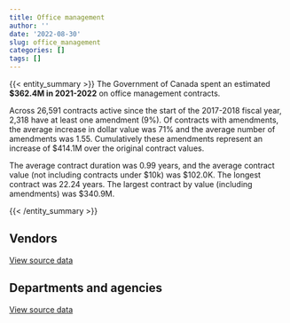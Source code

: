 ```yaml
---
title: Office management
author: ''
date: '2022-08-30'
slug: office_management
categories: []
tags: []
---
```


<script src="/rmarkdown-libs/htmlwidgets/htmlwidgets.js"></script>
<link href="/rmarkdown-libs/datatables-css/datatables-crosstalk.css" rel="stylesheet" />
<script src="/rmarkdown-libs/datatables-binding/datatables.js"></script>
<script src="/rmarkdown-libs/jquery/jquery-3.6.0.min.js"></script>
<link href="/rmarkdown-libs/dt-core-bootstrap/css/dataTables.bootstrap.min.css" rel="stylesheet" />
<link href="/rmarkdown-libs/dt-core-bootstrap/css/dataTables.bootstrap.extra.css" rel="stylesheet" />
<script src="/rmarkdown-libs/dt-core-bootstrap/js/jquery.dataTables.min.js"></script>
<script src="/rmarkdown-libs/dt-core-bootstrap/js/dataTables.bootstrap.min.js"></script>
<link href="/rmarkdown-libs/crosstalk/css/crosstalk.min.css" rel="stylesheet" />
<script src="/rmarkdown-libs/crosstalk/js/crosstalk.min.js"></script>
<script src="/rmarkdown-libs/htmlwidgets/htmlwidgets.js"></script>
<link href="/rmarkdown-libs/datatables-css/datatables-crosstalk.css" rel="stylesheet" />
<script src="/rmarkdown-libs/datatables-binding/datatables.js"></script>
<script src="/rmarkdown-libs/jquery/jquery-3.6.0.min.js"></script>
<link href="/rmarkdown-libs/dt-core-bootstrap/css/dataTables.bootstrap.min.css" rel="stylesheet" />
<link href="/rmarkdown-libs/dt-core-bootstrap/css/dataTables.bootstrap.extra.css" rel="stylesheet" />
<script src="/rmarkdown-libs/dt-core-bootstrap/js/jquery.dataTables.min.js"></script>
<script src="/rmarkdown-libs/dt-core-bootstrap/js/dataTables.bootstrap.min.js"></script>
<link href="/rmarkdown-libs/crosstalk/css/crosstalk.min.css" rel="stylesheet" />
<script src="/rmarkdown-libs/crosstalk/js/crosstalk.min.js"></script>

{{< entity_summary >}}
The Government of Canada spent an estimated **\$362.4M in 2021-2022** on office management contracts.

Across 26,591 contracts active since the start of the 2017-2018 fiscal year, 2,318 have at least one amendment (9%). Of contracts with amendments, the average increase in dollar value was 71% and the average number of amendments was 1.55. Cumulatively these amendments represent an increase of \$414.1M over the original contract values.

The average contract duration was 0.99 years, and the average contract value (not including contracts under \$10k) was \$102.0K. The longest contract was 22.24 years. The largest contract by value (including amendments) was \$340.9M.

{{< /entity_summary >}}

## Vendors

<div id="htmlwidget-1" style="width:100%;height:auto;" class="datatables html-widget"></div>
<script type="application/json" data-for="htmlwidget-1">{"x":{"style":"bootstrap","filter":"none","vertical":false,"data":[["<a href=\"/vendors/3d_datacomm/\">3D DATACOMM<\/a>","<a href=\"/vendors/4_office_automation/\">4 OFFICE AUTOMATION<\/a>","<a href=\"/vendors/73719_newfoundland_labrador/\">73719 NEWFOUNDLAND LABRADOR<\/a>","<a href=\"/vendors/acklands_grainger/\">ACKLANDS GRAINGER<\/a>","<a href=\"/vendors/acme_future_security_controls/\">ACME FUTURE SECURITY CONTROLS<\/a>","<a href=\"/vendors/adga_group/\">ADGA GROUP<\/a>","<a href=\"/vendors/adrm_technology_consulting/\">ADRM TECHNOLOGY CONSULTING<\/a>","<a href=\"/vendors/advanced_business_interiors/\">ADVANCED BUSINESS INTERIORS<\/a>","<a href=\"/vendors/advanced_chippewa_technologies/\">ADVANCED CHIPPEWA TECHNOLOGIES<\/a>","<a href=\"/vendors/aeg_fuels/\">AEG FUELS<\/a>","<a href=\"/vendors/aeropro/\">AEROPRO<\/a>","<a href=\"/vendors/air_liquide_canada/\">AIR LIQUIDE CANADA<\/a>","<a href=\"/vendors/altis_human_resources/\">ALTIS HUMAN RESOURCES<\/a>","<a href=\"/vendors/amazon/\">AMAZON<\/a>","<a href=\"/vendors/anixter/\">ANIXTER<\/a>","<a href=\"/vendors/aon_reed_stenhouse/\">AON REED STENHOUSE<\/a>","<a href=\"/vendors/apparel_trimmings/\">APPAREL TRIMMINGS<\/a>","<a href=\"/vendors/applied_electonics/\">APPLIED ELECTONICS<\/a>","<a href=\"/vendors/artemp_personnel_services/\">ARTEMP PERSONNEL SERVICES<\/a>","<a href=\"/vendors/asokan_business_interiors/\">ASOKAN BUSINESS INTERIORS<\/a>","<a href=\"/vendors/atco/\">ATCO<\/a>","<a href=\"/vendors/atlantic_business_interiors/\">ATLANTIC BUSINESS INTERIORS<\/a>","<a href=\"/vendors/avi_spl_canada/\">AVI SPL CANADA<\/a>","<a href=\"/vendors/bae_systems/\">BAE SYSTEMS<\/a>","<a href=\"/vendors/banctec_canada/\">BANCTEC CANADA<\/a>","<a href=\"/vendors/banfield_seguin/\">BANFIELD SEGUIN<\/a>","<a href=\"/vendors/bargreen_ellingson/\">BARGREEN ELLINGSON<\/a>","<a href=\"/vendors/barron_s_refrigeration_heating/\">BARRON S REFRIGERATION HEATING<\/a>","<a href=\"/vendors/bayshore_healthcare/\">BAYSHORE HEALTHCARE<\/a>","<a href=\"/vendors/bell_and_howell_canada/\">BELL AND HOWELL CANADA<\/a>","<a href=\"/vendors/bell_canada/\">BELL CANADA<\/a>","<a href=\"/vendors/bighorn_helicopters/\">BIGHORN HELICOPTERS<\/a>","<a href=\"/vendors/boless/\">BOLESS<\/a>","<a href=\"/vendors/bollore_logistics/\">BOLLORE LOGISTICS<\/a>","<a href=\"/vendors/bombardier/\">BOMBARDIER<\/a>","<a href=\"/vendors/brookfield_asset_management/\">BROOKFIELD ASSET MANAGEMENT<\/a>","<a href=\"/vendors/brookfield_global_integrated_solutions/\">BROOKFIELD GLOBAL INTEGRATED SOLUTIONS<\/a>","<a href=\"/vendors/bruker/\">BRUKER<\/a>","<a href=\"/vendors/calian/\">CALIAN<\/a>","<a href=\"/vendors/canada_post/\">CANADA POST<\/a>","<a href=\"/vendors/canadian_bank_note_company/\">CANADIAN BANK NOTE COMPANY<\/a>","<a href=\"/vendors/canadian_corps_of_commissionaires/\">CANADIAN CORPS OF COMMISSIONAIRES<\/a>","<a href=\"/vendors/canadian_standards_association/\">CANADIAN STANDARDS ASSOCIATION<\/a>","<a href=\"/vendors/canon/\">CANON<\/a>","<a href=\"/vendors/cansel_survey_equipment/\">CANSEL SURVEY EQUIPMENT<\/a>","<a href=\"/vendors/carahsoft_technology/\">CARAHSOFT TECHNOLOGY<\/a>","<a href=\"/vendors/carleton_university/\">CARLETON UNIVERSITY<\/a>","<a href=\"/vendors/carswell/\">CARSWELL<\/a>","<a href=\"/vendors/cbci_telecom/\">CBCI TELECOM<\/a>","<a href=\"/vendors/cdw_canada/\">CDW CANADA<\/a>","<a href=\"/vendors/charron_human_resources/\">CHARRON HUMAN RESOURCES<\/a>","<a href=\"/vendors/chef_brandz/\">CHEF BRANDZ<\/a>","<a href=\"/vendors/cision_canada/\">CISION CANADA<\/a>","<a href=\"/vendors/closereach/\">CLOSEREACH<\/a>","<a href=\"/vendors/colt_canada/\">COLT CANADA<\/a>","<a href=\"/vendors/compucom_canada/\">COMPUCOM CANADA<\/a>","<a href=\"/vendors/compugen/\">COMPUGEN<\/a>","<a href=\"/vendors/convergint_technologies/\">CONVERGINT TECHNOLOGIES<\/a>","<a href=\"/vendors/cpcs_transcom/\">CPCS TRANSCOM<\/a>","<a href=\"/vendors/ctoms/\">CTOMS<\/a>","<a href=\"/vendors/cummins_canada/\">CUMMINS CANADA<\/a>","<a href=\"/vendors/d_doyle_installations/\">D DOYLE INSTALLATIONS<\/a>","<a href=\"/vendors/dalhousie_university/\">DALHOUSIE UNIVERSITY<\/a>","<a href=\"/vendors/dasco_equipment/\">DASCO EQUIPMENT<\/a>","<a href=\"/vendors/data_communications_management/\">DATA COMMUNICATIONS MANAGEMENT<\/a>","<a href=\"/vendors/decisive_group/\">DECISIVE GROUP<\/a>","<a href=\"/vendors/delco_automation/\">DELCO AUTOMATION<\/a>","<a href=\"/vendors/dell_computer/\">DELL COMPUTER<\/a>","<a href=\"/vendors/deloitte_and_touche/\">DELOITTE AND TOUCHE<\/a>","<a href=\"/vendors/dew_engineering/\">DEW ENGINEERING<\/a>","<a href=\"/vendors/dexter_construction/\">DEXTER CONSTRUCTION<\/a>","<a href=\"/vendors/diamond_and_schmitt_architects/\">DIAMOND AND SCHMITT ARCHITECTS<\/a>","<a href=\"/vendors/dls_technology/\">DLS TECHNOLOGY<\/a>","<a href=\"/vendors/donna_cona/\">DONNA CONA<\/a>","<a href=\"/vendors/dynacare/\">DYNACARE<\/a>","<a href=\"/vendors/dynamic_personnel_consultants/\">DYNAMIC PERSONNEL CONSULTANTS<\/a>","<a href=\"/vendors/eberhard_von_huene_associates/\">EBERHARD VON HUENE ASSOCIATES<\/a>","<a href=\"/vendors/ebsco_canada/\">EBSCO CANADA<\/a>","<a href=\"/vendors/eclipsys_solutions/\">ECLIPSYS SOLUTIONS<\/a>","<a href=\"/vendors/elsevier/\">ELSEVIER<\/a>","<a href=\"/vendors/emcon_services/\">EMCON SERVICES<\/a>","<a href=\"/vendors/entrust/\">ENTRUST<\/a>","<a href=\"/vendors/ernst_young/\">ERNST YOUNG<\/a>","<a href=\"/vendors/esri/\">ESRI<\/a>","<a href=\"/vendors/excel_human_resources/\">EXCEL HUMAN RESOURCES<\/a>","<a href=\"/vendors/exp_services/\">EXP SERVICES<\/a>","<a href=\"/vendors/fast_forward_french/\">FAST FORWARD FRENCH<\/a>","<a href=\"/vendors/fast_track_staffing/\">FAST TRACK STAFFING<\/a>","<a href=\"/vendors/felix_technology/\">FELIX TECHNOLOGY<\/a>","<a href=\"/vendors/floyd_s_construction/\">FLOYD S CONSTRUCTION<\/a>","<a href=\"/vendors/g4s_security_services/\">G4S SECURITY SERVICES<\/a>","<a href=\"/vendors/gab_induspac/\">GAB INDUSPAC<\/a>","<a href=\"/vendors/gamble_technologies/\">GAMBLE TECHNOLOGIES<\/a>","<a href=\"/vendors/garda_security_group/\">GARDA SECURITY GROUP<\/a>","<a href=\"/vendors/gartner/\">GARTNER<\/a>","<a href=\"/vendors/general_dynamics/\">GENERAL DYNAMICS<\/a>","<a href=\"/vendors/genesis_integration/\">GENESIS INTEGRATION<\/a>","<a href=\"/vendors/george_courey/\">GEORGE COUREY<\/a>","<a href=\"/vendors/gfl_environmental/\">GFL ENVIRONMENTAL<\/a>","<a href=\"/vendors/gilmore_reproductions/\">GILMORE REPRODUCTIONS<\/a>","<a href=\"/vendors/global_total_office/\">GLOBAL TOTAL OFFICE<\/a>","<a href=\"/vendors/global_upholstery/\">GLOBAL UPHOLSTERY<\/a>","<a href=\"/vendors/grand_toy/\">GRAND TOY<\/a>","<a href=\"/vendors/harnois_energies/\">HARNOIS ENERGIES<\/a>","<a href=\"/vendors/haworth/\">HAWORTH<\/a>","<a href=\"/vendors/hewlett_packard/\">HEWLETT PACKARD<\/a>","<a href=\"/vendors/honeywell/\">HONEYWELL<\/a>","<a href=\"/vendors/horizant/\">HORIZANT<\/a>","<a href=\"/vendors/hoskin_scientific/\">HOSKIN SCIENTIFIC<\/a>","<a href=\"/vendors/hypertec/\">HYPERTEC<\/a>","<a href=\"/vendors/ihs_global/\">IHS GLOBAL<\/a>","<a href=\"/vendors/info_tech_research_group/\">INFO TECH RESEARCH GROUP<\/a>","<a href=\"/vendors/innovasea_marine_systems_canada/\">INNOVASEA MARINE SYSTEMS CANADA<\/a>","<a href=\"/vendors/integra_networks/\">INTEGRA NETWORKS<\/a>","<a href=\"/vendors/integrated_distribution_systems/\">INTEGRATED DISTRIBUTION SYSTEMS<\/a>","<a href=\"/vendors/interactive_audio_visual/\">INTERACTIVE AUDIO VISUAL<\/a>","<a href=\"/vendors/ipss/\">IPSS<\/a>","<a href=\"/vendors/iron_mountain/\">IRON MOUNTAIN<\/a>","<a href=\"/vendors/island_catering/\">ISLAND CATERING<\/a>","<a href=\"/vendors/itex/\">ITEX<\/a>","<a href=\"/vendors/j_o_thomas_associates/\">J O THOMAS ASSOCIATES<\/a>","<a href=\"/vendors/jemtec/\">JEMTEC<\/a>","<a href=\"/vendors/jht_defense/\">JHT DEFENSE<\/a>","<a href=\"/vendors/jim_pattison_industries/\">JIM PATTISON INDUSTRIES<\/a>","<a href=\"/vendors/john_howard_society/\">JOHN HOWARD SOCIETY<\/a>","<a href=\"/vendors/john_wiley_sons/\">JOHN WILEY SONS<\/a>","<a href=\"/vendors/joneljim_concrete_construction/\">JONELJIM CONCRETE CONSTRUCTION<\/a>","<a href=\"/vendors/kone/\">KONE<\/a>","<a href=\"/vendors/konica_minolta_business_solutions/\">KONICA MINOLTA BUSINESS SOLUTIONS<\/a>","<a href=\"/vendors/l3harris/\">L3HARRIS<\/a>","<a href=\"/vendors/lansdowne_technologies/\">LANSDOWNE TECHNOLOGIES<\/a>","<a href=\"/vendors/les_traiteurs_bytown_catering/\">LES TRAITEURS BYTOWN CATERING<\/a>","<a href=\"/vendors/lexisnexis_canada/\">LEXISNEXIS CANADA<\/a>","<a href=\"/vendors/lloyd_libke_law_enforcement_sales/\">LLOYD LIBKE LAW ENFORCEMENT SALES<\/a>","<a href=\"/vendors/lowe_martin_company/\">LOWE MARTIN COMPANY<\/a>","<a href=\"/vendors/lumina_it/\">LUMINA IT<\/a>","<a href=\"/vendors/lynley_contracting_services/\">LYNLEY CONTRACTING SERVICES<\/a>","<a href=\"/vendors/m_d_charlton/\">M D CHARLTON<\/a>","<a href=\"/vendors/macdonald_dettwiler_and_associates/\">MACDONALD DETTWILER AND ASSOCIATES<\/a>","<a href=\"/vendors/maison_cross_roads_de_la_societe/\">MAISON CROSS ROADS DE LA SOCIETE<\/a>","<a href=\"/vendors/makwa_resourcing/\">MAKWA RESOURCING<\/a>","<a href=\"/vendors/maritime_fence/\">MARITIME FENCE<\/a>","<a href=\"/vendors/maxsys_staffing_and_consulting/\">MAXSYS STAFFING AND CONSULTING<\/a>","<a href=\"/vendors/mcelhanney_associates/\">MCELHANNEY ASSOCIATES<\/a>","<a href=\"/vendors/meal_kit_supply_canada/\">MEAL KIT SUPPLY CANADA<\/a>","<a href=\"/vendors/media_q/\">MEDIA Q<\/a>","<a href=\"/vendors/mega_tech/\">MEGA TECH<\/a>","<a href=\"/vendors/millbrook_tactical/\">MILLBROOK TACTICAL<\/a>","<a href=\"/vendors/mishkumi_technologies/\">MISHKUMI TECHNOLOGIES<\/a>","<a href=\"/vendors/mls_overseas/\">MLS OVERSEAS<\/a>","<a href=\"/vendors/moore_canada/\">MOORE CANADA<\/a>","<a href=\"/vendors/motorola_solutions_canada/\">MOTOROLA SOLUTIONS CANADA<\/a>","<a href=\"/vendors/multinational_logistic_services/\">MULTINATIONAL LOGISTIC SERVICES<\/a>","<a href=\"/vendors/municipal_ready_mix/\">MUNICIPAL READY MIX<\/a>","<a href=\"/vendors/national_arts_centre/\">NATIONAL ARTS CENTRE<\/a>","<a href=\"/vendors/nattiq/\">NATTIQ<\/a>","<a href=\"/vendors/naut_mawt_tribal_council/\">NAUT MAWT TRIBAL COUNCIL<\/a>","<a href=\"/vendors/nav_canada/\">NAV CANADA<\/a>","<a href=\"/vendors/navpoint_consulting_group/\">NAVPOINT CONSULTING GROUP<\/a>","<a href=\"/vendors/nimble_information_strategies/\">NIMBLE INFORMATION STRATEGIES<\/a>","<a href=\"/vendors/nisha_techonologies/\">NISHA TECHONOLOGIES<\/a>","<a href=\"/vendors/nitam_solutions/\">NITAM SOLUTIONS<\/a>","<a href=\"/vendors/northern_construction/\">NORTHERN CONSTRUCTION<\/a>","<a href=\"/vendors/northern_micro/\">NORTHERN MICRO<\/a>","<a href=\"/vendors/nova_networks/\">NOVA NETWORKS<\/a>","<a href=\"/vendors/nua_office/\">NUA OFFICE<\/a>","<a href=\"/vendors/nuix_north_america/\">NUIX NORTH AMERICA<\/a>","<a href=\"/vendors/okanagan_aggregates/\">OKANAGAN AGGREGATES<\/a>","<a href=\"/vendors/onx_enterprise_solutions/\">ONX ENTERPRISE SOLUTIONS<\/a>","<a href=\"/vendors/opentext/\">OPENTEXT<\/a>","<a href=\"/vendors/optimum_solutions/\">OPTIMUM SOLUTIONS<\/a>","<a href=\"/vendors/oskar_construction/\">OSKAR CONSTRUCTION<\/a>","<a href=\"/vendors/paladin_group/\">PALADIN GROUP<\/a>","<a href=\"/vendors/panasonic/\">PANASONIC<\/a>","<a href=\"/vendors/pattison_sign_group/\">PATTISON SIGN GROUP<\/a>","<a href=\"/vendors/peters_construction/\">PETERS CONSTRUCTION<\/a>","<a href=\"/vendors/petro_air_services/\">PETRO AIR SERVICES<\/a>","<a href=\"/vendors/petrovalue_products/\">PETROVALUE PRODUCTS<\/a>","<a href=\"/vendors/pitney_bowes/\">PITNEY BOWES<\/a>","<a href=\"/vendors/pmb_electrical_services/\">PMB ELECTRICAL SERVICES<\/a>","<a href=\"/vendors/pmg_technologies/\">PMG TECHNOLOGIES<\/a>","<a href=\"/vendors/pra/\">PRA<\/a>","<a href=\"/vendors/printers_plus/\">PRINTERS PLUS<\/a>","<a href=\"/vendors/promaxis/\">PROMAXIS<\/a>","<a href=\"/vendors/proquest/\">PROQUEST<\/a>","<a href=\"/vendors/purelogic/\">PURELOGIC<\/a>","<a href=\"/vendors/purespirit_solutions/\">PURESPIRIT SOLUTIONS<\/a>","<a href=\"/vendors/queen_s_university/\">QUEEN S UNIVERSITY<\/a>","<a href=\"/vendors/r_e_gilmore_investments/\">R E GILMORE INVESTMENTS<\/a>","<a href=\"/vendors/randstad/\">RANDSTAD<\/a>","<a href=\"/vendors/rapiscan_systems/\">RAPISCAN SYSTEMS<\/a>","<a href=\"/vendors/ricoh/\">RICOH<\/a>","<a href=\"/vendors/rightway_sanitation_services/\">RIGHTWAY SANITATION SERVICES<\/a>","<a href=\"/vendors/roche_diagnostics/\">ROCHE DIAGNOSTICS<\/a>","<a href=\"/vendors/rogers/\">ROGERS<\/a>","<a href=\"/vendors/rolling_tides_construction/\">ROLLING TIDES CONSTRUCTION<\/a>","<a href=\"/vendors/rondar/\">RONDAR<\/a>","<a href=\"/vendors/s_p_global_market_intelligence/\">S P GLOBAL MARKET INTELLIGENCE<\/a>","<a href=\"/vendors/salvation_army/\">SALVATION ARMY<\/a>","<a href=\"/vendors/sca_shipping_consultants_associated/\">SCA SHIPPING CONSULTANTS ASSOCIATED<\/a>","<a href=\"/vendors/serco/\">SERCO<\/a>","<a href=\"/vendors/sharp_electronics/\">SHARP ELECTRONICS<\/a>","<a href=\"/vendors/si_systems/\">SI SYSTEMS<\/a>","<a href=\"/vendors/simex_defence/\">SIMEX DEFENCE<\/a>","<a href=\"/vendors/simplex_grinnell/\">SIMPLEX GRINNELL<\/a>","<a href=\"/vendors/skillsoft_canada/\">SKILLSOFT CANADA<\/a>","<a href=\"/vendors/slr_consulting_canada/\">SLR CONSULTING CANADA<\/a>","<a href=\"/vendors/softchoice/\">SOFTCHOICE<\/a>","<a href=\"/vendors/solotech/\">SOLOTECH<\/a>","<a href=\"/vendors/sperra_construction/\">SPERRA CONSTRUCTION<\/a>","<a href=\"/vendors/springer_verlag/\">SPRINGER VERLAG<\/a>","<a href=\"/vendors/st_joseph_print_group/\">ST JOSEPH PRINT GROUP<\/a>","<a href=\"/vendors/st_leonard_s_society_hamilton/\">ST LEONARD S SOCIETY HAMILTON<\/a>","<a href=\"/vendors/stantec/\">STANTEC<\/a>","<a href=\"/vendors/stoneworks_technologies/\">STONEWORKS TECHNOLOGIES<\/a>","<a href=\"/vendors/stratos/\">STRATOS<\/a>","<a href=\"/vendors/stryker_canada/\">STRYKER CANADA<\/a>","<a href=\"/vendors/subaru_canada/\">SUBARU CANADA<\/a>","<a href=\"/vendors/super_channel_international/\">SUPER CHANNEL INTERNATIONAL<\/a>","<a href=\"/vendors/supremex/\">SUPREMEX<\/a>","<a href=\"/vendors/systems_for_research/\">SYSTEMS FOR RESEARCH<\/a>","<a href=\"/vendors/tankatek/\">TANKATEK<\/a>","<a href=\"/vendors/teknion/\">TEKNION<\/a>","<a href=\"/vendors/telecom_computer_services/\">TELECOM COMPUTER SERVICES<\/a>","<a href=\"/vendors/telus_canada/\">TELUS CANADA<\/a>","<a href=\"/vendors/tenaquip/\">TENAQUIP<\/a>","<a href=\"/vendors/teramach_technologies/\">TERAMACH TECHNOLOGIES<\/a>","<a href=\"/vendors/tervita/\">TERVITA<\/a>","<a href=\"/vendors/tes_contract_services/\">TES CONTRACT SERVICES<\/a>","<a href=\"/vendors/thales/\">THALES<\/a>","<a href=\"/vendors/the_aim_group/\">THE AIM GROUP<\/a>","<a href=\"/vendors/the_right_door_consulting/\">THE RIGHT DOOR CONSULTING<\/a>","<a href=\"/vendors/thermo_fisher_scientific/\">THERMO FISHER SCIENTIFIC<\/a>","<a href=\"/vendors/thomson_reuters/\">THOMSON REUTERS<\/a>","<a href=\"/vendors/thyssenkrupp_elevator/\">THYSSENKRUPP ELEVATOR<\/a>","<a href=\"/vendors/tofcon_construction/\">TOFCON CONSTRUCTION<\/a>","<a href=\"/vendors/toromont/\">TOROMONT<\/a>","<a href=\"/vendors/toshiba_canada/\">TOSHIBA CANADA<\/a>","<a href=\"/vendors/totem_offisource/\">TOTEM OFFISOURCE<\/a>","<a href=\"/vendors/toyota/\">TOYOTA<\/a>","<a href=\"/vendors/transcontinental_printing/\">TRANSCONTINENTAL PRINTING<\/a>","<a href=\"/vendors/troy_life_fire_safety/\">TROY LIFE FIRE SAFETY<\/a>","<a href=\"/vendors/tyco_integrated_fire_security/\">TYCO INTEGRATED FIRE SECURITY<\/a>","<a href=\"/vendors/unisource/\">UNISOURCE<\/a>","<a href=\"/vendors/united_rentals_of_canada/\">UNITED RENTALS OF CANADA<\/a>","<a href=\"/vendors/united_states_department_of_the_air_force/\">UNITED STATES DEPARTMENT OF THE AIR FORCE<\/a>","<a href=\"/vendors/united_states_department_of_the_navy/\">UNITED STATES DEPARTMENT OF THE NAVY<\/a>","<a href=\"/vendors/universite_laval/\">UNIVERSITE LAVAL<\/a>","<a href=\"/vendors/university_of_guelph/\">UNIVERSITY OF GUELPH<\/a>","<a href=\"/vendors/university_of_toronto/\">UNIVERSITY OF TORONTO<\/a>","<a href=\"/vendors/value_master_builders/\">VALUE MASTER BUILDERS<\/a>","<a href=\"/vendors/visiontec/\">VISIONTEC<\/a>","<a href=\"/vendors/vwr_international/\">VWR INTERNATIONAL<\/a>","<a href=\"/vendors/wartsila/\">WARTSILA<\/a>","<a href=\"/vendors/waste_connections_of_canada/\">WASTE CONNECTIONS OF CANADA<\/a>","<a href=\"/vendors/waste_management_of_canada/\">WASTE MANAGEMENT OF CANADA<\/a>","<a href=\"/vendors/wesco_distribution_canada/\">WESCO DISTRIBUTION CANADA<\/a>","<a href=\"/vendors/west_coast_tug_barge/\">WEST COAST TUG BARGE<\/a>","<a href=\"/vendors/westbury_national_show_systems/\">WESTBURY NATIONAL SHOW SYSTEMS<\/a>","<a href=\"/vendors/whooshh_innovations/\">WHOOSHH INNOVATIONS<\/a>","<a href=\"/vendors/wolters_kluwer/\">WOLTERS KLUWER<\/a>","<a href=\"/vendors/workdynamics_technologies/\">WORKDYNAMICS TECHNOLOGIES<\/a>","<a href=\"/vendors/wpp_group_canada_communications/\">WPP GROUP CANADA COMMUNICATIONS<\/a>","<a href=\"/vendors/xerox/\">XEROX<\/a>","<a href=\"/vendors/zycom/\">ZYCOM<\/a>"],[null,653883.16,46660.23,125378.33,null,null,14662.54,8021972.92,14888,null,429884.43,38238.25,99856.8,null,384043.58,10834.82,null,324766.63,null,2823471.95,25524.86,614000.35,387824.66,null,24993.34,5440.37,85575.25,758266.77,179824.21,576052.02,10832.79,null,3145649.86,10005.87,221447.56,null,null,null,null,544184.16,39020056.59,46129.68,null,2422506.54,48873.4,null,2986995.39,2769110.61,78466.72,145479.31,55432.15,null,null,null,11293.03,115594.75,51508,null,null,41491.8,null,null,null,61750.17,6908078.4,null,null,45697.2,50154.5,null,128802.3,null,null,null,null,4407.29,2138000.97,2327456.67,null,1828363.15,829711.06,230101.92,0,160613.68,null,null,null,null,573973.67,11246.85,15107.95,19527.58,97205.61,59229.45,156502.18,null,141551.91,null,48587.54,479097.36,453918.2,3515252.86,1780132.16,null,3161943.88,5751.85,43369.02,null,null,217300.52,120078.86,null,null,null,19997.3,384633.41,null,692802.92,13535.5,107086.33,null,1268575.29,null,null,45656.48,432451.82,688242.8,12430,1878247.67,null,null,23156.47,517580.46,null,1453331.68,55298.1,122323.28,10823.4,384251.45,187006.35,null,null,174886.03,null,7594374.5,null,10694.25,null,140849.73,1285736.23,4478054.2,null,256410.58,607572.65,1172640.37,null,null,16718.56,216501.8,97905.08,3191281.58,1657696.98,null,192027.63,290138.2,517151.79,null,null,null,133611.58,null,null,30124.7,null,null,48299.3,null,null,1059563.89,null,0,42933.05,863949.66,22126.04,1392947.16,null,null,13085.4,4807259.75,167603.51,22616.43,7378118.78,1574274.04,10184.05,null,45765,509435.97,null,15457.52,35908.85,null,1436744.83,null,null,197504.23,252.42,null,12083.86,152401.87,454782.2,4240478.84,1542045.57,24368.24,17640,1012.57,24860,11558.4,18213.4,217892.61,2961094.15,null,21941.78,26045784.94,null,1017669.43,101107.66,239695.48,64289.07,null,null,25428.5,85164.43,17731.35,634171.45,760967,null,181639.3,4044.14,7023849.25,null,93146.45,null,36201.91,null,58313.09,155711.07,2900413.47,null,null,null,null,180691.63,39307.22,null,310578.02,85395.49,13682.76,701275.55,null,null,33594.49,null,null,8818048.71,4376.23],[null,1039124.6,207447.95,193424.77,113390.53,null,null,11981253.29,null,null,143687.4,28809.64,249087.26,null,null,72100.83,null,271313.63,35105.06,2713121.43,62163.33,1187261.63,34057.18,null,null,19521.33,541378.02,null,188143.57,null,684673.47,22627.54,null,null,89429.97,null,null,null,null,538406.22,107625969.47,181270.91,null,2534616.57,15369.96,null,null,1679272.8,24662.54,69703.27,31852.85,null,null,null,null,72800.15,null,null,null,27661.2,null,81454.67,73832.59,null,5955412.1,400776.16,null,null,null,null,null,null,null,null,null,39343.16,1466697.76,2867537.69,309736.68,3257732.98,34384.55,87336.52,0,187489.6,null,null,null,25294.5,541794.71,23793.92,null,11351.94,null,null,287.19,13021,121347.13,40008.57,36385.51,1172682.57,1462316.95,4028192.04,1496172.22,null,2552708.52,null,17300.25,10781.86,11275.14,233077.41,39472.25,null,null,null,88284.64,48990.85,4012.06,828261.72,null,22870.3,10261.44,104266.46,null,null,53012.63,2775497.38,null,22800,1997915.85,9880.68,28377.15,23945.77,376847.67,19933.2,1340618.23,null,null,null,117164.89,187518.7,33369.13,null,114993.55,24998.99,null,11300,null,null,null,1686796.17,5148470.77,null,16937.06,null,1095252.87,24997.58,null,17498.22,366850.26,169500,63207.36,4908146.7,null,240173.47,140267.81,1231574.36,null,null,null,44659.21,551756.9,51080.4,null,null,43402.39,14260,null,null,1261024.41,145052.17,10667.2,46969.06,829027.38,22186.66,1797192.06,20484.64,null,null,5651669.12,168062.7,7559.47,8432473,null,null,null,null,1276446.22,null,26686.1,257871.39,null,1520485.12,238703.06,5435.35,124719.09,30711.43,24860,null,333690.42,840306.89,5285821.54,1405132.31,25746.32,null,7126.93,null,28639.8,null,232275.86,3323079.81,13277.5,21967.2,20734569.31,2178836.37,142537.07,65157.45,228091.47,29519.93,null,null,null,24981.34,109118.65,2077516.69,5069.64,1025575.02,null,4055.22,6395436.69,20610.67,93401.64,null,67203.59,null,123285.21,121710.65,4280448.91,null,15750,10651.15,null,170416.6,null,null,361546.91,75058.51,null,null,null,null,33686.53,1338.69,null,9398180.01,null],[51847.7,1030731.11,null,26840.64,163967.22,null,null,8474491.46,12184.6,53133.02,null,62093.96,193179.15,22600,53581.27,null,283380.27,79296.92,52513.72,1113359.38,485390.92,1116725.54,82860.14,109056.89,71300.45,null,10724765.73,null,147765.15,null,28849.26,null,null,null,206446.5,null,11407.67,17936.1,null,484994.27,116393346.18,389575.79,17628,3340094.17,40295.65,37220.38,null,20785.81,187808.25,140741.99,null,4382500.5,4626.68,60828.58,null,72601.24,null,null,366628.5,90235.31,null,193738.5,null,null,5530316.64,2019057.35,3015.68,19719.57,null,78346.79,null,13560,13720.96,null,24408.73,1827.41,null,2912819.73,350012.04,825842.21,null,65096.91,0,251.34,79015.52,108238,17200,null,176555.12,23728.91,null,39452.52,null,null,450142.28,null,25076.21,28574.04,16067.71,2348372.05,1081505.45,2609571.26,1797944.37,null,977767.6,null,null,44175.69,null,22715.09,87710.32,90739,null,21813.1,94918.31,149990.75,12124.34,1910661.73,31456.73,12436.69,13990.2,null,23914.52,null,53217.29,1502402.68,788701.91,21850,2082628.45,36901.32,38079.63,null,519308.3,null,4909294.83,null,null,20769,583858.87,93759.35,null,null,null,null,null,10441.77,null,null,20631.28,1624523.06,4890065.53,null,197128.4,null,1092260.38,22724.59,404514.34,6979.1,365847.94,53704.82,422694.04,2294110.54,null,133018.36,133485.2,965290.52,null,null,null,null,5849556.68,null,18671.94,null,282407.98,null,24719.62,null,743160.58,31627.92,0,36395.59,552463.36,null,2153129.01,null,28116.23,null,4542855.07,167603.51,null,7974233.08,null,null,189.55,null,1272958.67,54681.8,22396.32,114403.77,13498.66,1443513.29,720054.67,14131.9,29547.95,null,null,30736,147768.73,140051.15,4899109.67,1376092.83,29425.81,null,7107.46,null,41029,null,629297.96,5042927.37,null,null,16568311.19,61481.4,630500.84,84940.38,58313.31,null,null,null,40923.39,null,12635.75,1821720.93,6904.55,1376231.18,15904,675.87,4973150.37,null,16418388.8,null,65449.8,29864.54,133459.9,104211.62,4268753.69,11497.5,null,50711.5,28323.76,169950.98,15595.56,null,373198.24,80721.99,null,null,12880.75,6754947.07,33594.49,25716.87,null,7963058.4,null],[589663.37,965800.06,null,437949.69,162764.28,39550,null,8462859.27,123752.82,null,null,64068.4,null,33900,null,null,null,373404.86,13092.46,2747011.7,19247.17,1567466.66,401317.79,null,null,null,3138135.04,null,200975.8,null,1846633.75,null,null,27005,255239.92,40000,null,null,89905.33,539671.18,119489502.1,253543.29,null,1917914.08,21202.9,48175.32,null,null,231169.43,11560.5,null,1758484.48,20594.39,85066.78,null,12133.36,null,2824.72,null,64993.3,20543.25,211434.36,null,43772.45,5485398.55,null,16774.69,null,235244.21,78346.79,null,null,190.57,24069,null,null,null,2491817.52,350012.04,2397327.41,null,55560.99,93455,11215.9,211439.68,null,null,null,96694.37,10268.37,null,null,null,null,944538.68,77791.61,144371.64,15724.77,16067.71,2229841.33,1239051.76,1777104.69,790033.08,86016.54,491709.85,null,null,null,null,86533.06,260072.3,null,116910.07,null,76541.91,312056.9,null,5368468.62,30421.37,null,null,null,null,90951.46,28207.44,null,null,null,2131538.55,null,38079.63,null,198124.21,null,1701091.5,null,null,null,42869.87,null,null,16974,null,null,null,8516.23,null,42831.52,null,1705586.93,4390404.33,103886.22,null,38258.2,1092260.38,null,null,6520.2,null,740058.24,null,3428183.39,3074.67,159232.84,11266.1,1525700.57,22867.77,25998,12906.52,null,2512917.1,43365,39138.95,10042.88,35575.07,null,null,39900,868766.75,null,null,null,248075.25,null,3293357.81,null,509434.68,null,3643292.68,101480.48,null,7067203.01,10535.07,null,11562.45,null,1272958.67,53117.16,35517.52,37027.45,null,1148790.11,307749.39,null,37712.82,null,null,22486.28,19818.53,null,1595352.03,1181461.96,29425.81,null,22304.15,null,null,null,9511.59,3556451.92,null,null,18364464.59,null,431774.42,155501.92,11254.67,null,2784754.5,859.43,52227.4,null,28331.21,2074428.31,1721.41,null,null,null,2086683.9,null,null,20695.93,93222.24,null,15820,52248.57,4268753.69,null,15000,null,null,169950.98,27880.09,38854.93,325539.99,132755.44,null,1265647.95,null,null,32928.81,25716.87,44763.15,6686961.33,null]],"container":"<table class=\"table table-striped table-hover row-border order-column display\">\n  <thead>\n    <tr>\n      <th>Vendor<\/th>\n      <th>2018-2019<\/th>\n      <th>2019-2020<\/th>\n      <th>2020-2021<\/th>\n      <th>2021-2022<\/th>\n    <\/tr>\n  <\/thead>\n<\/table>","options":{"order":[[4,"desc"]],"pageLength":10,"autoWidth":true,"columnDefs":[{"targets":1,"render":"function(data, type, row, meta) {\n    return type !== 'display' ? data : DTWidget.formatCurrency(data, \"$\", 2, 3, \",\", \".\", true, null);\n  }"},{"targets":2,"render":"function(data, type, row, meta) {\n    return type !== 'display' ? data : DTWidget.formatCurrency(data, \"$\", 2, 3, \",\", \".\", true, null);\n  }"},{"targets":3,"render":"function(data, type, row, meta) {\n    return type !== 'display' ? data : DTWidget.formatCurrency(data, \"$\", 2, 3, \",\", \".\", true, null);\n  }"},{"targets":4,"render":"function(data, type, row, meta) {\n    return type !== 'display' ? data : DTWidget.formatCurrency(data, \"$\", 2, 3, \",\", \".\", true, null);\n  }"},{"width":"16%","targets":[1,2,3,4]},{"className":"dt-right","targets":[1,2,3,4]}],"orderClasses":false}},"evals":["options.columnDefs.0.render","options.columnDefs.1.render","options.columnDefs.2.render","options.columnDefs.3.render"],"jsHooks":[]}</script>
<p class="text-right">
<a href="https://github.com/GoC-Spending/contracts-data/tree/main/data/out/categories/10_office_management/summary_by_fiscal_year_by_vendor.csv" class="source-data-link btn btn-link">View source data</a>
</p>

## Departments and agencies

<div id="htmlwidget-2" style="width:100%;height:auto;" class="datatables html-widget"></div>
<script type="application/json" data-for="htmlwidget-2">{"x":{"style":"bootstrap","filter":"none","vertical":false,"data":[["<a href=\"/departments/aafc-aac/\">Agriculture and Agri-Food Canada<\/a>","<a href=\"/departments/aandc-aadnc/\">Crown-Indigenous Relations and Northern Affairs Canada<\/a>","<a href=\"/departments/acoa-apeca/\">Atlantic Canada Opportunities Agency<\/a>","<a href=\"/departments/atssc-scdata/\">Administrative Tribunals Support Service of Canada<\/a>","<a href=\"/departments/cannor/\">Canadian Northern Economic Development Agency<\/a>","<a href=\"/departments/cas-satj/\">Courts Administration Service<\/a>","<a href=\"/departments/casdo-ocena/\">Accessibility Standards Canada<\/a>","<a href=\"/departments/cbsa-asfc/\">Canada Border Services Agency<\/a>","<a href=\"/departments/ccohs-cchst/\">Canadian Centre for Occupational Health and Safety<\/a>","<a href=\"/departments/ced-dec/\">Canada Economic Development for Quebec Regions<\/a>","<a href=\"/departments/cer-rec/\">Canada Energy Regulator<\/a>","<a href=\"/departments/cfia-acia/\">Canadian Food Inspection Agency<\/a>","<a href=\"/departments/cgc-ccg/\">Canadian Grain Commission<\/a>","<a href=\"/departments/chrc-ccdp/\">Canadian Human Rights Commission<\/a>","<a href=\"/departments/cic/\">Immigration, Refugees and Citizenship Canada<\/a>","<a href=\"/departments/cics-scic/\">Canadian Intergovernmental Conference Secretariat<\/a>","<a href=\"/departments/cihr-irsc/\">Canadian Institutes of Health Research<\/a>","<a href=\"/departments/cnsc-ccsn/\">Canadian Nuclear Safety Commission<\/a>","<a href=\"/departments/cpc-cpp/\">Civilian Review and Complaints Commission for the RCMP<\/a>","<a href=\"/departments/cra-arc/\">Canada Revenue Agency<\/a>","<a href=\"/departments/crtc/\">Canadian Radio-television and Telecommunications Commission<\/a>","<a href=\"/departments/csa-asc/\">Canadian Space Agency<\/a>","<a href=\"/departments/csc-scc/\">Correctional Service of Canada<\/a>","<a href=\"/departments/csps-efpc/\">Canada School of Public Service<\/a>","<a href=\"/departments/cta-otc/\">Canadian Transportation Agency<\/a>","<a href=\"/departments/dfatd-maecd/\">Global Affairs Canada<\/a>","<a href=\"/departments/dfo-mpo/\">Fisheries and Oceans Canada<\/a>","<a href=\"/departments/dnd-mdn/\">National Defence<\/a>","<a href=\"/departments/ec/\">Environment and Climate Change Canada<\/a>","<a href=\"/departments/elections/\">Elections Canada<\/a>","<a href=\"/departments/esdc-edsc/\">Employment and Social Development Canada<\/a>","<a href=\"/departments/fcac-acfc/\">Financial Consumer Agency of Canada<\/a>","<a href=\"/departments/feddevontario/\">Federal Economic Development Agency for Southern Ontario<\/a>","<a href=\"/departments/fin/\">Department of Finance Canada<\/a>","<a href=\"/departments/fintrac-canafe/\">Financial Transactions and Reports Analysis Centre of Canada<\/a>","<a href=\"/departments/fja-cmf/\">Office of the Commissioner for Federal Judicial Affairs Canada<\/a>","<a href=\"/departments/fpcc-cpac/\">Farm Products Council of Canada<\/a>","<a href=\"/departments/hc-sc/\">Health Canada<\/a>","<a href=\"/departments/iaac-aeic/\">Impact Assessment Agency of Canada<\/a>","<a href=\"/departments/ic/\">Innovation, Science and Economic Development Canada<\/a>","<a href=\"/departments/iic-iac/\">Invest in Canada<\/a>","<a href=\"/departments/ijc-cmi/\">International Joint Commission<\/a>","<a href=\"/departments/infc/\">Infrastructure Canada<\/a>","<a href=\"/departments/irb-cisr/\">Immigration and Refugee Board of Canada<\/a>","<a href=\"/departments/isc-sac/\">Indigenous Services Canada<\/a>","<a href=\"/departments/jus/\">Department of Justice Canada<\/a>","<a href=\"/departments/lac-bac/\">Library and Archives Canada<\/a>","<a href=\"/departments/mgerc-ceegm/\">Military Grievances External Review Committee<\/a>","<a href=\"/departments/mpcc-cppm/\">Military Police Complaints Commission of Canada<\/a>","<a href=\"/departments/nbc-ccbn/\">The National Battlefields Commission<\/a>","<a href=\"/departments/nfb-onf/\">National Film Board<\/a>","<a href=\"/departments/nrc-cnrc/\">National Research Council Canada<\/a>","<a href=\"/departments/nrcan-rncan/\">Natural Resources Canada<\/a>","<a href=\"/departments/nserc-crsng/\">Natural Sciences and Engineering Research Council of Canada<\/a>","<a href=\"/departments/nsira-ossnr/\">National Security and Intelligence Review Agency<\/a>","<a href=\"/departments/oag-bvg/\">Office of the Auditor General of Canada<\/a>","<a href=\"/departments/oci-bec/\">The Correctional Investigator Canada<\/a>","<a href=\"/departments/ocl-cal/\">Office of the Commissioner of Lobbying of Canada<\/a>","<a href=\"/departments/ocol-clo/\">Office of the Commissioner of Official Languages<\/a>","<a href=\"/departments/oic-ci/\">Office of the Information Commissioner of Canada<\/a>","<a href=\"/departments/opc-cpvp/\">Office of the Privacy Commissioner of Canada<\/a>","<a href=\"/departments/osfi-bsif/\">Office of the Superintendent of Financial Institutions Canada<\/a>","<a href=\"/departments/osgg-bsgg/\">Office of the Secretary to the Governor General<\/a>","<a href=\"/departments/pbc-clcc/\">Parole Board of Canada<\/a>","<a href=\"/departments/pc/\">Parks Canada<\/a>","<a href=\"/departments/pch/\">Canadian Heritage<\/a>","<a href=\"/departments/pco-bcp/\">Privy Council Office<\/a>","<a href=\"/departments/phac-aspc/\">Public Health Agency of Canada<\/a>","<a href=\"/departments/pmprb-cepmb/\">Patented Medicine Prices Review Board Canada<\/a>","<a href=\"/departments/ppsc-sppc/\">Public Prosecution Service of Canada<\/a>","<a href=\"/departments/pptc/\">Passport Canada<\/a>","<a href=\"/departments/ps-sp/\">Public Safety Canada<\/a>","<a href=\"/departments/psc-cfp/\">Public Service Commission of Canada<\/a>","<a href=\"/departments/psic-ispc/\">Office of the Public Sector Integrity Commissioner of Canada<\/a>","<a href=\"/departments/pwgsc-tpsgc/\">Public Services and Procurement Canada<\/a>","<a href=\"/departments/rcmp-grc/\">Royal Canadian Mounted Police<\/a>","<a href=\"/departments/sirc-csars/\">Security Intelligence Review Committee<\/a>","<a href=\"/departments/ssc-spc/\">Shared Services Canada<\/a>","<a href=\"/departments/sshrc-crsh/\">Social Sciences and Humanities Research Council of Canada<\/a>","<a href=\"/departments/statcan/\">Statistics Canada<\/a>","<a href=\"/departments/swc-cfc/\">Status of Women Canada<\/a>","<a href=\"/departments/tbs-sct/\">Treasury Board of Canada Secretariat<\/a>","<a href=\"/departments/tc/\">Transport Canada<\/a>","<a href=\"/departments/tsb-bst/\">Transportation Safety Board of Canada<\/a>","<a href=\"/departments/vac-acc/\">Veterans Affairs Canada<\/a>","<a href=\"/departments/vrab-tacra/\">Veterans Review and Appeal Board<\/a>","<a href=\"/departments/wage/\">Department for Women and Gender Equality<\/a>","<a href=\"/departments/wd-deo/\">Western Economic Diversification Canada<\/a>"],[1699228.41,1484901.93,177191.65,1364231.97,12452.91,912007.28,null,3708396.02,27698.35,41521.07,112408.07,5815558.13,275038.69,154673.01,44368874.07,102978.65,218829.24,347835.44,57092.56,13077696.85,72909.33,98793.06,13030052.84,573647.37,478249.22,22208549.15,9531437.67,54383217.13,4008351.77,4524114.34,4404927.89,208853.68,61917.09,887497.19,73689.79,236374.59,null,2917170.17,570450.37,6689617.03,null,153924.27,179060.89,96239.21,1011271.33,7255994,381828.92,49692.83,5886.38,252857.56,238940.1,11367662.7,3588467.27,499189.3,null,662007.06,55835.42,16781.46,62626.06,52612.49,248846.18,921973.86,195149.86,388148.7,17733646.11,1514357.45,2194632.12,816347.58,null,2051082.35,206782.03,2874825.46,100710.98,null,47674940.28,10414571.58,10760.26,4178443.13,64050.33,1693380.12,41934.12,860465.62,4106742.23,43885.07,1959273.98,38364.51,98410.47,16547],[3023860.6,1176587.85,361513.83,214664.78,25138.6,1451939.51,null,4354595.13,51965.5,62183.06,107603.57,1943735.9,205439.91,68506.79,111681578.55,19788.66,99086.44,375520.53,34170.91,14361238.69,161714.43,193114.17,11422786.53,335478.57,10808.83,20454560.19,8930830.3,54584286.45,6482980.06,9347637.64,8660596.38,226280.75,35449.8,563205.03,72632.88,231325.93,null,3506917.11,146879.09,3517156.28,null,null,569793.81,2799923.24,1772657.49,8274466.04,381200.05,7900.87,5902.51,23714,1426835.16,17763588.13,2242245.29,830388.17,60265.4,1127618.14,29282.66,null,194723.29,38581.91,143490.95,1817258.36,459618.87,540198.43,13307753.15,1791588.86,1333430.78,627701.55,1231.43,1522678.71,88944.6,625315.05,114500.8,146694.46,47977726.72,5852812.91,null,4056747.44,295357.25,2045509.86,null,1545136.65,4939419.9,49120.63,3095666.54,1216.06,584516.48,232035.95],[885690.43,1372961.18,527988.08,133020.24,2560.48,1307544.49,31698.6,5219044.18,66053.59,16231.49,82274.74,2058561.73,229268.09,59881.27,119204190.18,4590.01,66426,204064.74,12964.61,15214642.87,22489.15,115720.91,20408938.23,232351.07,2787.9,19094156.83,15469931.29,62099332.26,2924476.92,11826171.07,11749711.67,48497.58,37023.43,428232.37,70879.08,187265.67,163956.53,3723074.38,91807.4,2266977.82,null,null,903235.72,1056596.72,2344232.82,6468083.58,200366.13,33912.61,5886.38,null,569623.4,10767089.81,1340770.47,273658.87,48774.98,286448.1,30653.84,null,108981.9,70006.92,189743.91,420467.62,114852.5,294247.03,11918687.49,823258.62,590913.39,4955253.93,14499.08,1878361.57,null,570946.62,37454.62,12223.15,30384481.68,8752480.81,null,3845555.95,138515.13,20383728.72,null,472447.16,3170250.32,53026.26,1993134.33,94693.09,17616.01,null],[1427692.42,923355.5,358228.93,175049.54,2560.48,1353078.28,null,4530189.18,46911.45,null,22557.92,1816629.42,345676.5,122449.37,122727137.03,14632.89,66426,362212.21,12746.4,14390764.82,null,188054.32,13197323.36,16615.06,null,10808662.05,5775543.74,52642422.24,4956754.83,4518615.99,15791795.29,45106.29,48411.46,989537.7,26757.87,138405.31,null,5936086.87,59117.15,3617269.23,1065444.74,null,911611.55,916511.32,2241155.65,4572679.01,265266.71,17485.44,2806.11,302557.37,184058.05,11949897.29,1471794.23,183454.36,47619.9,396710.72,30836.48,null,245542.62,18026.72,252861.68,645298.46,104297.35,276240.93,15598619.41,808802.33,647711.89,617580.31,14499.08,1785096.85,null,1138094.82,21093.54,12223.15,30086132.64,9828868.08,null,1417443.24,null,1936691.26,null,408986.78,2900297.92,106624.87,1429575.98,null,59270.37,null]],"container":"<table class=\"table table-striped table-hover row-border order-column display\">\n  <thead>\n    <tr>\n      <th>Department<\/th>\n      <th>2018-2019<\/th>\n      <th>2019-2020<\/th>\n      <th>2020-2021<\/th>\n      <th>2021-2022<\/th>\n    <\/tr>\n  <\/thead>\n<\/table>","options":{"order":[[4,"desc"]],"pageLength":10,"autoWidth":true,"columnDefs":[{"targets":1,"render":"function(data, type, row, meta) {\n    return type !== 'display' ? data : DTWidget.formatCurrency(data, \"$\", 2, 3, \",\", \".\", true, null);\n  }"},{"targets":2,"render":"function(data, type, row, meta) {\n    return type !== 'display' ? data : DTWidget.formatCurrency(data, \"$\", 2, 3, \",\", \".\", true, null);\n  }"},{"targets":3,"render":"function(data, type, row, meta) {\n    return type !== 'display' ? data : DTWidget.formatCurrency(data, \"$\", 2, 3, \",\", \".\", true, null);\n  }"},{"targets":4,"render":"function(data, type, row, meta) {\n    return type !== 'display' ? data : DTWidget.formatCurrency(data, \"$\", 2, 3, \",\", \".\", true, null);\n  }"},{"width":"16%","targets":[1,2,3,4]},{"className":"dt-right","targets":[1,2,3,4]}],"orderClasses":false}},"evals":["options.columnDefs.0.render","options.columnDefs.1.render","options.columnDefs.2.render","options.columnDefs.3.render"],"jsHooks":[]}</script>
<p class="text-right">
<a href="https://github.com/GoC-Spending/contracts-data/tree/main/data/out/categories/10_office_management/summary_by_fiscal_year_by_department.csv" class="source-data-link btn btn-link">View source data</a>
</p>
